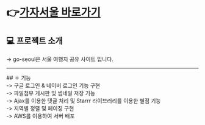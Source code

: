 # 👉[가자서울 바로가기](http://가자서울.shop)<br>

## 💻 프로젝트 소개

-> go-seoul은 서울 여행지 공유 사이트 입니다.<br/>
<hr/>
## ⚛️ 기능 <br/>
-> 구글 로그인 & 네이버 로그인 기능 구현<br>
-> 파일첨부 게시판 및 썸네일 저장 기능<br>
-> Ajax를 이용한 댓글 처리 및 Starrr 라이브러리를 이용한 별점 기능<br>
-> 지역별 정렬 및 페이징 구현<br>
-> AWS를 이용하여 서버 배포 

